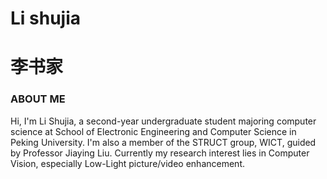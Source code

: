 # Li shujia
# 李书家

### ABOUT ME
  Hi, I'm Li Shujia, a second-year undergraduate student majoring computer science at School of Electronic Engineering and Computer Science in Peking University.
  I'm also a member of the STRUCT group, WICT, guided by Professor Jiaying Liu. Currently my research interest lies in Computer Vision, especially Low-Light picture/video enhancement.
